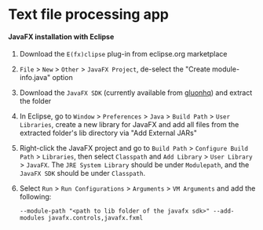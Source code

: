 # Text file processing app


#### JavaFX installation with Eclipse

1. Download the `E(fx)clipse` plug-in from eclipse.org marketplace
2. `File` > `New` > `Other` > `JavaFX Project`, de-select the "Create module-info.java" option
3. Download the `JavaFX SDK` (currently available from [gluonhq](https://www.gluonhq.com)) and extract the folder
4. In Eclipse, go to `Window` > `Preferences` > `Java` > `Build Path` > `User Libraries`, create a new library for JavaFX and add all files from the extracted folder's lib directory via "Add External JARs"
5. Right-click the JavaFX project and go to `Build Path` > `Configure Build Path` > `Libraries`, then select `Classpath` and `Add Library` > `User Library` > `JavaFX`. The `JRE System Library` should be under `Modulepath`, and the `JavaFX SDK` should be under `Classpath`.
6. Select `Run` > `Run Configurations` > `Arguments` > `VM Arguments` and add the following:

    `--module-path "<path to lib folder of the javafx sdk>" --add-modules javafx.controls,javafx.fxml`

